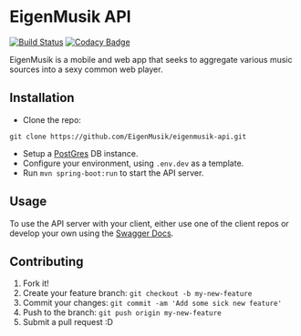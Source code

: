 # EigenMusik API
[![Build Status](https://travis-ci.org/EigenMusik/eigenmusik-api.svg?branch=master)](https://travis-ci.org/EigenMusik/eigenmusik-api)
[![Codacy Badge](https://api.codacy.com/project/badge/grade/33437442f5854b6a9184644c28ba3424)](https://www.codacy.com/app/app44509279/eigenmusik-api)

EigenMusik is a mobile and web app that seeks to aggregate various music sources into a sexy common web player.
## Installation
- Clone the repo:
```
git clone https://github.com/EigenMusik/eigenmusik-api.git
```
- Setup a [PostGres](http://www.postgresql.org/) DB instance.
- Configure your environment, using ```.env.dev``` as a template.
- Run ```mvn spring-boot:run``` to start the API server.

## Usage

To use the API server with your client, either use one of the client repos or develop your own using the [Swagger Docs](http://api.eigenmusik.com/swagger/index.html).

## Contributing
1. Fork it!
2. Create your feature branch: `git checkout -b my-new-feature`
3. Commit your changes: `git commit -am 'Add some sick new feature'`
4. Push to the branch: `git push origin my-new-feature`
5. Submit a pull request :D
